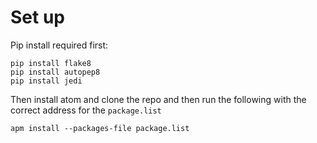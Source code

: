 # Set up

Pip install required first:
```
pip install flake8
pip install autopep8
pip install jedi
```

Then install atom and clone the repo and then run the following with the correct address for the `package.list`

```
apm install --packages-file package.list
```
